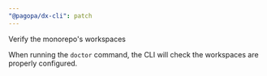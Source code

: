 ```yaml
---
"@pagopa/dx-cli": patch
---
```


Verify the monorepo's workspaces

When running the `doctor` command, the CLI will check the workspaces are properly configured.
